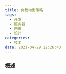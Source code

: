 ```yaml
---
title: 负载均衡策略
tags:
  - 开发
  - 服务器
  - 网络
  - 设计
categories:
  - 技术
date: 2021-04-29 12:26:43
---
```


### 概述